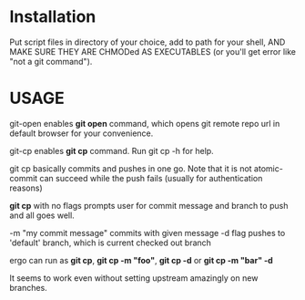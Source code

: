 # Installation
Put script files in directory of your choice, add to path for your shell, AND MAKE SURE THEY ARE CHMODed AS EXECUTABLES (or you'll get error like "not a git command"). 

# USAGE

git-open enables **git open** command, which opens git remote repo url in default browser for your convenience. 

git-cp enables **git cp** command. Run git cp -h for help. 

git cp basically commits and pushes in one go. Note that it is not atomic- commit can succeed while the push fails (usually for authentication reasons) 


  **git cp** with no flags prompts user for commit message and branch to push and all goes well.
  
  -m "my commit message" commits with given message 
  -d flag pushes to 'default' branch, which is current checked out branch

  ergo can run as **git cp**, **git cp -m "foo"**, **git cp -d** or **git cp -m "bar" -d**

It seems to work even without setting upstream amazingly on new branches. 
